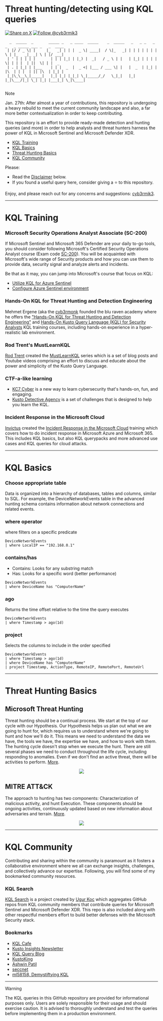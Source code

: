 # Threat hunting/detecting using KQL queries

[![Share on X](https://img.shields.io/twitter/url/http/shields.io.svg?style=social)](https://twitter.com/intent/tweet?text=KQL%20Threat%20Hunting%20Queries%20by%20@cyb3rmik3&url=https://github.com/cyb3rmik3/KQL-threat-hunting-queries) [![Follow @cyb3rmik3](https://img.shields.io/twitter/follow/cyb3rmik3)](https://twitter.com/cyb3rmik3)

```
  _  _____  _       _____ _   _ ____  _____    _  _____   _   _ _   _ _   _ _____ ___ _   _  ____ 
 | |/ / _ \| |     |_   _| | | |  _ \| ____|  / \|_   _| | | | | | | | \ | |_   _|_ _| \ | |/ ___|
 | ' | | | | |       | | | |_| | |_) |  _|   / _ \ | |   | |_| | | | |  \| | | |  | ||  \| | |  _ 
 | . | |_| | |___    | | |  _  |  _ <| |___ / ___ \| |   |  _  | |_| | |\  | | |  | || |\  | |_| |
 |_|\_\__\_|_____|   |_| |_| |_|_| \_|_____/_/   \_|_|   |_| |_|\___/|_| \_| |_| |___|_| \_|\____|
                                                                                                         
```                                                                                             

> [!NOTE]  
> Jan. 27th: After almost a year of contributions, this repository is undergoing a heavy rebuild to meet the current community landscape and also, a far more better contextualization in order to keep contributing.
                                                                                             
This repository is an effort to provide ready-made detection and hunting queries (and more) in order to help analysts and threat hunters harness the power of KQL in Microsoft Sentinel and Microsoft Defender XDR. 
- [KQL Training](#kql-training)
- [KQL Basics](#kql-basics)
- [Threat Hunting Basics](#threat-hunting-basics)
- [KQL Community](#kql-community)

Please:
- Read the [Disclaimer](#disclaimer) below.
- If you found a useful query here, consider giving a :star: to this repository.

Enjoy, and please reach out for any concerns and suggestions: [cyb3rmik3](https://twitter.com/Cyb3rMik3).

---
# KQL Training

### Microsoft Security Operations Analyst Associate (SC-200)
If Microsoft Sentinel and Microsoft 365 Defender are your daily to-go tools, you should consider following Microsoft's Certified Security Operations Analyst course (Exam code [SC-200](https://learn.microsoft.com/en-us/certifications/exams/sc-200/)). You will be acquainted with Microsoft's wide range of Security products and how you can use them to provide data, security signal and analyze alerts and incidents.

Be that as it may, you can jump into Microsoft's course that focus on KQL:
- [Utilize KQL for Azure Sentinel](https://learn.microsoft.com/en-us/training/paths/sc-200-utilize-kql-for-azure-sentinel/)
- [Configure Azure Sentinel environment](https://learn.microsoft.com/en-us/training/paths/sc-200-configure-azure-sentinel-environment/)

### Hands-On KQL for Threat Hunting and Detection Engineering

Mehmet Ergene (aka the [cyb3rmonk](https://twitter.com/cyb3rmonk) founded the blu raven academy where he offers the ["Hands-On KQL for Threat Hunting and Detection Engineering"](https://academy.bluraven.io/hands-on-kusto-query-language-kql-for-security-analysts) and [Hands-On Kusto Query Language (KQL) for Security Analysts](https://academy.bluraven.io/hands-on-kusto-query-language-kql-for-security-analysts) KQL training courses, including hands-on experience in a hyper-realistic lab environment.

### Rod Trent's MustLearnKQL

[Rod Trent](https://github.com/rod-trent) created the [MustLearnKQL](https://github.com/rod-trent/MustLearnKQL) series which is a set of blog posts and Youtube videos comprising an effort to discuss and educate about the power and simplicity of the Kusto Query Language.

### CTF-a-like learning

- [KC7 Cyber](https://kc7cyber.com/) is a new way to learn cybersecurity that's hands-on, fun, and engaging.
- [Kusto Detective Agency](https://detective.kusto.io/) is a set of challenges that is designed to help you learn the KQL.

### Incident Response in the Microsoft Cloud

[Invictus](https://github.com/invictus-ir) created the [Incident Response in the Microsoft Cloud](https://academy.invictus-ir.com/advanced-incident-response-in-the-microsoft-cloud) training which covers how to do incident response in Microsoft Azure and Microsoft 365. This includes KQL basics, but also KQL querypacks and more advanced use cases and KQL queries for cloud attacks. 

---
# KQL Basics

### Choose appropriate table
Data is organized into a hierarchy of databases, tables and columns, similar to SQL. For example, the DeviceNetworkEvents table in the advanced hunting schema contains information about network connections and related events. 

### where operator
where filters on a specific predicate
```
DeviceNetworkEvents
| where LocalIP == "192.168.0.1"
```

### contains/has
- Contains: Looks for any substring match
- Has: Looks for a specific word (better performance)
```
DeviceNetworkEvents
| where DeviceName has "ComputerName"
```

### ago
Returns the time offset relative to the time the query executes
```
DeviceNetworkEvents
| where Timestamp > ago(1d)
```

### project
Selects the columns to include in the order specified
```
DeviceNetworkEvents
| where Timestamp > ago(1d)
| where DeviceName has "ComputerName"
| project Timestamp, ActionType, RemoteIP, RemotePort, RemoteUrl
```

---
# Threat Hunting Basics
## Microsoft Threat Hunting
Threat hunting should be a continual process. We start at the top of our cycle with our Hypothesis. Our Hypothesis helps us plan out what we are going to hunt for, which requires us to understand where we're going to hunt and how we'll do it. This means we need to understand the data we have, the tools we have, the expertise we have, and how to work with them. The hunting cycle doesn't stop when we execute the hunt. There are still several phases we need to conduct throughout the life cycle, including responding to anomalies. Even if we don't find an active threat, there will be activities to perform. [More](https://learn.microsoft.com/en-us/training/paths/sc-200-perform-threat-hunting-azure-sentinel/).
<p align="center">
  <img src="https://images2.imgbox.com/d2/ac/Hz8cf39E_o.jpg">
</p>

## MITRE ATT&CK
The approach to hunting has two components: Characterization of malicious activity, and hunt Execution. These components should be ongoing activities, continuously updated based on new information about adversaries and terrain. [More](https://www.mitre.org/sites/default/files/2021-11/prs-19-3892-ttp-based-hunting.pdf).
<p align="center">
  <img src="https://images2.imgbox.com/e1/d9/lk1g8EPX_o.jpg">
</p>

---
# KQL Community

Contributing and sharing within the community is paramount as it fosters a collaborative environment where we all can exchange insights, challenges, and collectively advance our expertise. Following, you will find some of my bookmarked community resources.

### KQL Search

[KQL Search](https://www.kqlsearch.com/) is a project created by [Ugur Koc](https://github.com/ugurkocde) which aggregates GitHub repos from KQL community members that contribute queries for Microsoft Sentinel and Microsoft Defender XDR. This repo is also included along with other respectful members effort to build better defenses with the Microsoft Security stack.

### Bookmarks
- [KQL Cafe](https://github.com/KQLCafe/website/blob/gh-pages/index.md)
- [Kusto Insights Newsletter](https://kustoinsights.substack.com/)
- [KQL Query Blog](https://kqlquery.com/)
- [KustoKing](https://www.kustoking.com/)
- [Ashwin Patil](https://github.com/ashwin-patil/blue-teaming-with-kql)
- [seccnet](https://github.com/secnnet/Microsoft-365-Defender-Hunting-Queries/blob/main/Top%20Hunting%20Queries.txt)
- [ml58158, Demystiftying KQL](https://github.com/ml58158/Demystifying-KQL/)

---
> [!WARNING]  
> The KQL queries in this GitHub repository are provided for informational purposes only. Users are solely responsible for their usage and should exercise caution. It is advised to thoroughly understand and test the queries before implementing them in a production environment.

